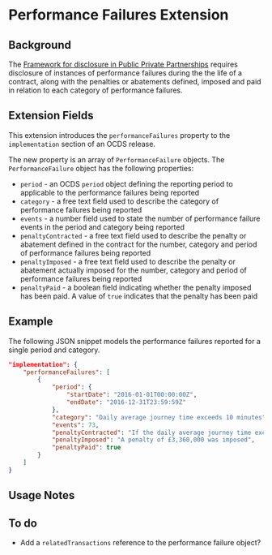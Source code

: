 # Performance Failures Extension

## Background

The [Framework for disclosure in Public Private Partnerships](http://pubdocs.worldbank.org/en/773541448296707678/Disclosure-in-PPPs-Framework.pdf) requires disclosure of instances of performance failures during the the life of a contract, along with the penalties or abatements defined, imposed and paid in relation to each category of performance failures.

## Extension Fields

This extension introduces the ```performanceFailures``` property to the ```implementation``` section of an OCDS release.

The new property is an array of ```PerformanceFailure``` objects. The ```PerformanceFailure``` object has the following properties:

* ```period``` - an OCDS ```period``` object defining the reporting period to applicable to the performance failures being reported
* ```category``` - a free text field used to describe the category of performance failures being reported
* ```events``` - a number field used to state the number of performance failure events in the period and category being reported
* ```penaltyContracted``` - a free text field used to describe the penalty or abatement defined in the contract for the number, category and period of performance failures being reported
* ```penaltyImposed``` - a free text field used to describe the penalty or abatement actually imposed for the number, category and period of performance failures being reported
* ```penaltyPaid``` - a boolean field indicating whether the penalty imposed has been paid. A value of ```true``` indicates that the penalty has been paid

## Example

The following JSON snippet models the performance failures reported for a single period and category.

```json
"implementation": {
	"performanceFailures": [
		{
			"period": {
				"startDate": "2016-01-01T00:00:00Z",
				"endDate": "2016-12-31T23:59:59Z"
			},
			"category": "Daily average journey time exceeds 10 minutes",
			"events": 73,
			"penaltyContracted": "If the daily average journey time exceeds 10 minutes on more than 52 days per calendar year the project company will be subject to a penalty charge equal to (days - 52) * avgToll. Where days is the total number of days where the average journey time exceeded 10 minutes and avgToll is the average daily toll revenue to the project company over the calendar year in which the failures occurred.",
			"penaltyImposed": "A penalty of £3,360,000 was imposed",
			"penaltyPaid": true
		}
	]
}
```

## Usage Notes

## To do

* Add a ```relatedTransactions``` reference to the performance failure object?

